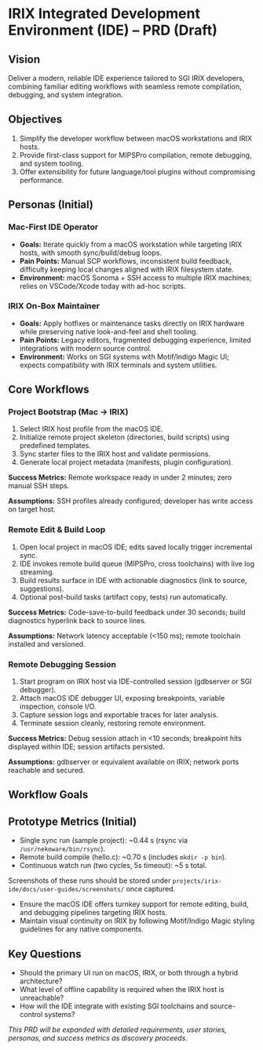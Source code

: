 # IRIX Integrated Development Environment (IDE) – PRD (Draft)

## Vision
Deliver a modern, reliable IDE experience tailored to SGI IRIX developers, combining familiar editing workflows with seamless remote compilation, debugging, and system integration.

## Objectives
1. Simplify the developer workflow between macOS workstations and IRIX hosts.
2. Provide first-class support for MIPSPro compilation, remote debugging, and system tooling.
3. Offer extensibility for future language/tool plugins without compromising performance.

## Personas (Initial)
### Mac-First IDE Operator
- **Goals:** Iterate quickly from a macOS workstation while targeting IRIX hosts, with smooth sync/build/debug loops.
- **Pain Points:** Manual SCP workflows, inconsistent build feedback, difficulty keeping local changes aligned with IRIX filesystem state.
- **Environment:** macOS Sonoma + SSH access to multiple IRIX machines; relies on VSCode/Xcode today with ad-hoc scripts.

### IRIX On-Box Maintainer
- **Goals:** Apply hotfixes or maintenance tasks directly on IRIX hardware while preserving native look-and-feel and shell tooling.
- **Pain Points:** Legacy editors, fragmented debugging experience, limited integrations with modern source control.
- **Environment:** Works on SGI systems with Motif/Indigo Magic UI; expects compatibility with IRIX terminals and system utilities.

## Core Workflows
### Project Bootstrap (Mac → IRIX)
1. Select IRIX host profile from the macOS IDE.
2. Initialize remote project skeleton (directories, build scripts) using predefined templates.
3. Sync starter files to the IRIX host and validate permissions.
4. Generate local project metadata (manifests, plugin configuration).

**Success Metrics:** Remote workspace ready in under 2 minutes; zero manual SSH steps.

**Assumptions:** SSH profiles already configured; developer has write access on target host.

### Remote Edit & Build Loop
1. Open local project in macOS IDE; edits saved locally trigger incremental sync.
2. IDE invokes remote build queue (MIPSPro, cross toolchains) with live log streaming.
3. Build results surface in IDE with actionable diagnostics (link to source, suggestions).
4. Optional post-build tasks (artifact copy, tests) run automatically.

**Success Metrics:** Code-save-to-build feedback under 30 seconds; build diagnostics hyperlink back to source lines.

**Assumptions:** Network latency acceptable (<150 ms); remote toolchain installed and versioned.

### Remote Debugging Session
1. Start program on IRIX host via IDE-controlled session (gdbserver or SGI debugger).
2. Attach macOS IDE debugger UI, exposing breakpoints, variable inspection, console I/O.
3. Capture session logs and exportable traces for later analysis.
4. Terminate session cleanly, restoring remote environment.

**Success Metrics:** Debug session attach in <10 seconds; breakpoint hits displayed within IDE; session artifacts persisted.

**Assumptions:** gdbserver or equivalent available on IRIX; network ports reachable and secured.

## Workflow Goals
## Prototype Metrics (Initial)
- Single sync run (sample project): ~0.44 s (rsync via `/usr/nekoware/bin/rsync`).
- Remote build compile (hello.c): ~0.70 s (includes `mkdir -p bin`).
- Continuous watch run (two cycles, 5s timeout): ~5 s total.

Screenshots of these runs should be stored under `projects/irix-ide/docs/user-guides/screenshots/` once captured.

- Ensure the macOS IDE offers turnkey support for remote editing, build, and debugging pipelines targeting IRIX hosts.
- Maintain visual continuity on IRIX by following Motif/Indigo Magic styling guidelines for any native components.
## Key Questions
- Should the primary UI run on macOS, IRIX, or both through a hybrid architecture?
- What level of offline capability is required when the IRIX host is unreachable?
- How will the IDE integrate with existing SGI toolchains and source-control systems?

_This PRD will be expanded with detailed requirements, user stories, personas, and success metrics as discovery proceeds._

